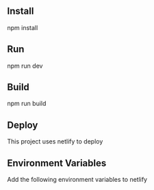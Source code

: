 ## Install

  npm install

## Run

  npm run dev

## Build

  npm run build

## Deploy

  This project uses netlify to deploy


## Environment Variables

  Add the following environment variables to netlify 

    